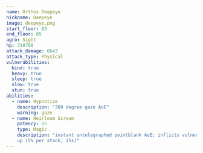```yaml
---
name: Orthos Deepeye
nickname: Deepeye
image: deepeye.png
start_floor: 83
end_floor: 85
agro: Sight
hp: 310708
attack_damage: 6643
attack_type: Physical
vulnerabilities:
  bind: true
  heavy: true
  sleep: true
  slow: true
  stun: true
abilities:
  - name: Hypnotize
    description: "360 degree gaze AoE"
    warning: gaze
  - name: Heirloom Scream
    potency: 55
    type: Magic
    description: "instant untelegraphed pointblank AoE; inflicts vulnerability
    up (5% per stack, 25s)"
---
```

